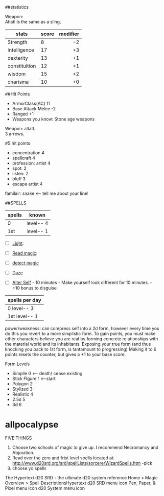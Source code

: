 ##statistics

Weapon:  
Atlatl is the same as a sling. 



|stats | score  | modifier |
|---------| ----|  ---:|
|Strength | 8 |  -2|
|Intelligence | 17 | +3 |
|dexterity | 13 | +1 |
|constituition | 12  | +1 |
|wisdom | 15 | +2 |
|charisma |  10 | +0 |


##Hit Points
- ArmorClass(AC) 11
- Base Attack Melee -2
- Ranged +1
- Weapons you know: Stone age weapons

Weapon: atlatl.  
3 arrows. 

#5 hit points

- concentration 4
- spellcraft 4
- profession: artist 4
- spot: 2
- listen: 2
- bluff 3
- escape artist 4

familair: snake <-- tell me about your line!

##SPELLS

| spells  | known |
|--------|-------|
| 0  | level-- 4 |
| 1st | level-- 1 |


- [ ] [Light](http://www.d20srd.org/srd/spells/light.htm):
- [ ] [Read magic](http://www.d20srd.org/srd/spells/readMagic.htm):
- [ ] [detect magic](http://www.d20srd.org/srd/spells/detectMagic.htm)
- [ ] [Daze](http://www.d20srd.org/srd/spells/daze.htm)

- [ ] [Alter Self](http://www.d20srd.org/srd/spells/alterSelf.htm)
        - 10 minutes
        - Make yourself look different for 10 minutes. 
        - +10 bonus to disguise

| spells per day |
|----------------|
| 0 level-- 3   |
| 1st level-- 1 |

power/weakness: can compress self into a 2d form, however every time you do this you revert to a more simplistic form. To gain points, you must make other characters believe you are real by forming concrete relationships with the material world and its inhabitants. Exposing your true form (and thus knocking you back to 1st form, is tantamount to progressing) Making it to 6 points resets the counter, but gives a +1 to your base score. 

Form Levels

- Simplle  0 <-- death/ cease existing
- Stick FIgure 1 <--start
- Polygon 2
- Stylized 3
- Realistic 4
- 2.5d 5
- 3d 6



allpocalypse
============
FIVE THINGS
1. Choose two schools of magic to give up. I recommend Necromancy and Abjuration.
2. Read over the zero and frist level spells located at: http://www.d20srd.org/srd/spellLists/sorcererWizardSpells.htm
  -pick
3. choose yo spells





The Hypertext d20 SRD - the ultimate d20 system reference
  Home > Magic Overview > Spell DescriptionsHypertext d20 SRD menu icon Pen, Paper, & Pixel menu icon d20 System menu icon



